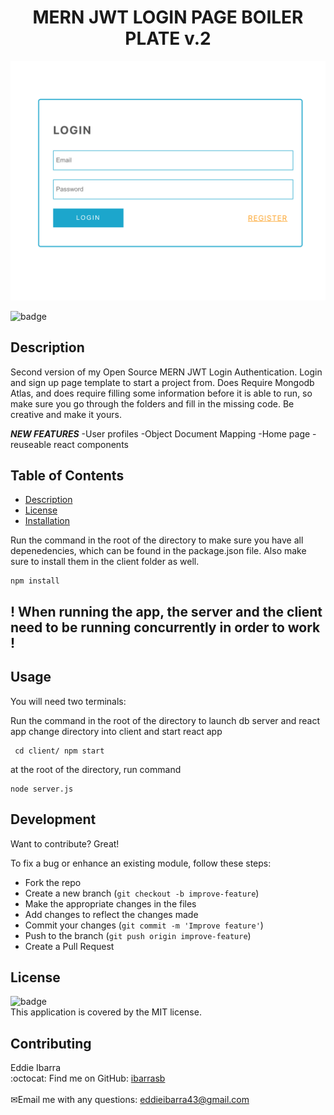 <h1 align="center">MERN JWT LOGIN PAGE BOILER PLATE v.2</h1>

![pic](mern-login.png)
  
![badge](https://img.shields.io/badge/license-MIT-brightgreen)<br />
## Description

Second version of my Open Source MERN JWT Login Authentication. 
Login and sign up page template to start a project from. Does Require Mongodb Atlas, and does require filling some information before it is able to run, so make sure you go through the folders and fill in the missing code. Be creative and make it yours. 

***NEW FEATURES***
-User profiles
-Object Document Mapping
-Home page 
-reuseable react components

## Table of Contents
- [Description](#description)
- [License](#license)
- [Installation](#Installation)

Run the command in the root of the directory to make sure you have all depenedencies, which can be found in the package.json file. Also make sure to install them in the client folder as well. 


```
npm install 
```
## ! When running the app, the server and the client need to be running concurrently in order to work !
## Usage
You will need two terminals: 

Run the command in the root of the directory to launch db server and react app
change directory into client and start react app
```
 cd client/ npm start
```
at the root of the directory, run command
```
node server.js
```
## Development
Want to contribute? Great!

To fix a bug or enhance an existing module, follow these steps:

- Fork the repo
- Create a new branch (`git checkout -b improve-feature`)
- Make the appropriate changes in the files
- Add changes to reflect the changes made
- Commit your changes (`git commit -m 'Improve feature'`)
- Push to the branch (`git push origin improve-feature`)
- Create a Pull Request 


## License
![badge](https://img.shields.io/badge/license-MIT-brightgreen)
<br />
This application is covered by the MIT license. 
## Contributing
Eddie Ibarra
<br />
:octocat: Find me on GitHub: [ibarrasb](https://github.com/ibarrasb)<br />
<br />
✉Email me with any questions: eddieibarra43@gmail.com<br /><br />
